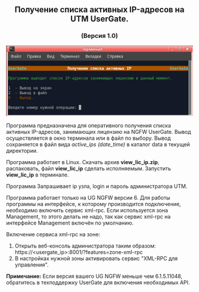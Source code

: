 <h2 align="center">Получение списка активных IP-адресов на UTM UserGate.</h2>
<h3 align="center">(Версия 1.0)</h3>
<p align="center"><img src="utm.png"></p>

Программа предназначена для оперативного получения списка активных IP-адресов, занимающих лицензию
на NGFW UserGate. Вывод осуществляется в окно терминала или в файл по выбору. Вывод сохраняется в
файл вида <i>active_ips (date_time)</i> в каталог data в текущей директории.

Программа работает в Linux.
Скачать архив <b>view_lic_ip.zip</b>, распаковать, файл <b>view_lic_ip</b> сделать исполняемым.
Запустить <b>view_lic_ip</b> в терминале.

Программа Запрашивает ip узла, login и пароль администратора UTM.

Программа работает только на UG NGFW версии 6. Для работы программы на интерфейсе, к которому производится
подключение, необходимо включить сервис xml-rpc. Если используется зона Management, то этого делать не надо,
так как сервис xml-rpc на интерфейсе Management включён по умолчанию.

Включение сервиса xml-rpc на зоне:
1. Открыть веб-консоль администратора таким образом: https://<usergate_ip>:8001/?features=zone-xml-rpc
2. В настройках нужной зоны активировать сервис "XML-RPC для управления".

<b>Примечание:</b>
Если версия вашего UG NGFW меньше чем 6.1.5.11048, обратитесь в техподдержку UserGate для включения
необходимых API.